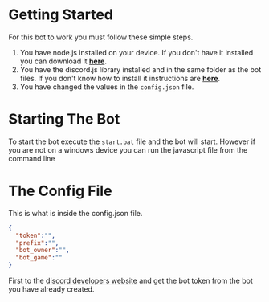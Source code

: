 # Getting Started
For this bot to work you must follow these simple steps.

1. You have node.js installed on your device. If you don't have it installed you can download it **[here](https://nodejs.org)**.
2. You have the discord.js library installed and in the same folder as the bot files. If you don't know how to install it instructions are **[here](https://discord.js.org/#/)**.
3. You have changed the values in the `config.json` file.

# Starting The Bot
To start the bot execute the `start.bat` file and the bot will start. However if you are not on a windows device you can run the javascript file from the command line

# The Config File
This is what is inside the config.json file.

```json
{
  "token":"",
  "prefix":"",
  "bot_owner":"",
  "bot_game":""
}
```
First to the [discord developers website](https://discordapp.com/developers/applications/me) and get the bot token from the bot you have already created.
